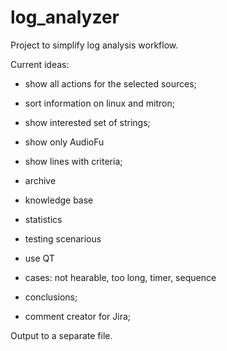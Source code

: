 # log_analyzer
Project to simplify log analysis workflow.

Current ideas:
- show all actions for the selected sources;
- sort information on linux and mitron;
- show interested set of strings;
- show only AudioFu
- show lines with criteria;
- archive
- knowledge base
- statistics
- testing scenarious

- use QT 

- cases: not hearable, too long, timer, sequence
- conclusions;
- comment creator for Jira;

Output to a separate file.
